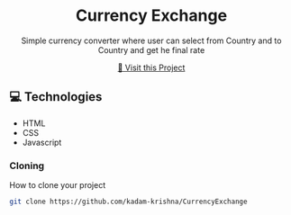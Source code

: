                      
<h1 align="center" style="font-weight: bold;">Currency Exchange </h1>


<p align="center">Simple currency converter where user can select from Country and to Country and get he final rate</p>


<p align="center">
<a href="https://currency-exchange-omega-bay.vercel.app/">📱 Visit this Project</a>
</p>
 
<h2 id="technologies">💻 Technologies</h2>

- HTML
- CSS
- Javascript
 
<h3>Cloning</h3>

How to clone your project

```bash
git clone https://github.com/kadam-krishna/CurrencyExchange
```
